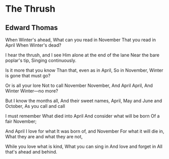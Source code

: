# The Thrush
## Edward Thomas
When Winter's ahead,
What can you read in November
That you read in April
When Winter's dead?

I hear the thrush, and I see
Him alone at the end of the lane
Near the bare poplar's tip,
Singing continuously.

Is it more that you know
Than that, even as in April,
So in November,
Winter is gone that must go?

Or is all your lore
Not to call November November,
And April April,
And Winter Winter—no more?

But I know the months all,
And their sweet names, April,
May and June and October,
As you call and call

I must remember
What died into April
And consider what will be born
Of a fair November;

And April I love for what
It was born of, and November
For what it will die in,
What they are and what they are not,

While you love what is kind,
What you can sing in
And love and forget in
All that's ahead and behind.